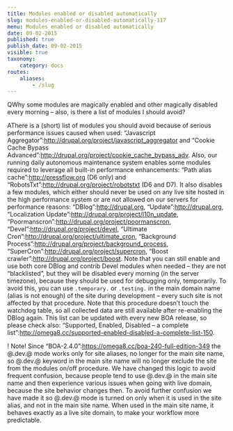 ```yaml
---
title: Modules enabled or disabled automatically
slug: modules-enabled-or-disabled-automatically-117
menu: Modules enabled or disabled automatically
date: 09-02-2015
published: true
publish_date: 09-02-2015
visible: true
taxonomy:
    category: docs
routes:
    aliases:
        - /slug
---
```


<a name="debug-q"></a>

QWhy some modules are magically enabled and other magically disabled every morning – also, is there a list of modules I should avoid?

<a name="debug-a"></a>

AThere is a (short) list of modules you should avoid because of serious performance issues caused when used: “Javascript Aggregator”:http://drupal.org/project/javascript_aggregator and “Cookie Cache Bypass Advanced”:http://drupal.org/project/cookie_cache_bypass_adv. Also, our running daily autonomous maintenance system enables some modules required to leverage all built-in performance enhancements: “Path alias cache”:http://pressflow.org (D6 only) and “RobotsTxt”:http://drupal.org/project/robotstxt (D6 and D7). It also disables a few modules, which either should never be used on any live site hosted in the high performance system or are not allowed on our servers for performance reasons: “DBlog”:http://drupal.org, “Update”:http://drupal.org, “Localization Update”:http://drupal.org/project/l10n_update, “Poormanscron”:http://drupal.org/project/poormanscron, “Devel”:http://drupal.org/project/devel, “Ultimate Cron”:http://drupal.org/project/ultimate_cron, “Background Process”:http://drupal.org/project/background_process, “SuperCron”:http://drupal.org/project/supercron, “Boost crawler”:http://drupal.org/project/boost. Note that you can still enable and use both core DBlog and contrib Devel modules when needed – they are not “blacklisted”, but they will be disabled every morning (in the server timezone), because they should be used for debugging only, temporarily. To avoid this, you can use `.temporary.` or `.testing.` in the main domain name (alias is not enough) of the site during development – every such site is not affected by that procedure. Note that this procedure doesn’t touch the watchdog table, so all collected data are still available after re-enabling the DBlog again. This list can be updated with every new BOA release, so please check also: “Supported, Enabled, Disabled – a complete list”:http://omega8.cc/supported-enabled-disabled-a-complete-list-150.

 ! Note! Since “BOA-2.4.0”:https://omega8.cc/boa-240-full-edition-349 the @.dev.@ mode works only for site aliases, no longer for the main site name, so @.dev.@ keyword in the main site name will no longer exclude the site from the modules on/off procedure. We have changed this logic to avoid frequent confusion, because people tend to use @.dev.@ in the main site name and then experience various issues when going with live domain, because the site behavior changes then. To avoid further confusion we have made it so @.dev.@ mode is turned on only when it is used in the site alias, and not in the main site name. When used in the main site name, it behaves exactly as a live site domain, to make your workflow more predictable.